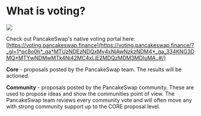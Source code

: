 # What is voting?

![](../../.gitbook/assets/screenshot-2020-11-02-at-3.56.39-pm.png)

Check out PancakeSwap's native voting portal here: [https://voting.pancakeswap.finance](https://voting.pancakeswap.finance/?_gl=1*pc8o0h*_ga*MTUzNDEzNDQxMy4xNjAwNzkzNDM4*_ga_334KNG3DMQ*MTYwNDMwMTk4Ni42MC4xLjE2MDQzMDM3MDIuMA..#/)



**Core** - proposals posted by the PancakeSwap team. The results will be actioned.

**Community** - proposals posted by the PancakeSwap community. These are used to propose ideas and show the communities point of view. The PancakeSwap team reviews every community vote and will often move any with strong community support up to the CORE proposal level.






